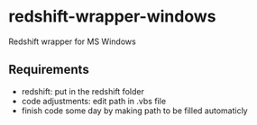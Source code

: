 # redshift-wrapper-windows
Redshift wrapper for MS Windows

## Requirements
- redshift: put in the redshift folder
- code adjustments: edit path in .vbs file
- finish code some day by making path to be filled automaticly
